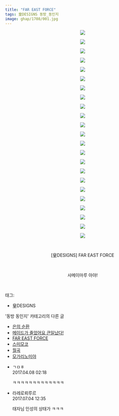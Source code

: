```yaml
---
title: "FAR EAST FORCE"
tags: 皇DESIGNS 동방_동인지
image: ghap/1708/001.jpg
---
```

<div class="article">
<p style="text-align: center; clear: none; float: none;"><img src="{{ site.nasurl }}/ghap/1708/001.jpg"/></p>
<p style="text-align: center; clear: none; float: none;"><img src="{{ site.nasurl }}/ghap/1708/002.jpg"/></p>
<p style="text-align: center; clear: none; float: none;"><img src="{{ site.nasurl }}/ghap/1708/003.jpg"/></p>
<p style="text-align: center; clear: none; float: none;"><img src="{{ site.nasurl }}/ghap/1708/004.jpg"/></p>
<p style="text-align: center; clear: none; float: none;"><img src="{{ site.nasurl }}/ghap/1708/005.jpg"/></p>
<p style="text-align: center; clear: none; float: none;"><img src="{{ site.nasurl }}/ghap/1708/006.jpg"/></p>
<p style="text-align: center; clear: none; float: none;"><img src="{{ site.nasurl }}/ghap/1708/007.jpg"/></p>
<p style="text-align: center; clear: none; float: none;"><img src="{{ site.nasurl }}/ghap/1708/008.jpg"/></p>
<p style="text-align: center; clear: none; float: none;"><img src="{{ site.nasurl }}/ghap/1708/009.jpg"/></p>
<p style="text-align: center; clear: none; float: none;"><img src="{{ site.nasurl }}/ghap/1708/010.jpg"/></p>
<p style="text-align: center; clear: none; float: none;"><img src="{{ site.nasurl }}/ghap/1708/011.jpg"/></p>
<p style="text-align: center; clear: none; float: none;"><img src="{{ site.nasurl }}/ghap/1708/012.jpg"/></p>
<p style="text-align: center; clear: none; float: none;"><img src="{{ site.nasurl }}/ghap/1708/013.jpg"/></p>
<p style="text-align: center; clear: none; float: none;"><img src="{{ site.nasurl }}/ghap/1708/014.jpg"/></p>
<p style="text-align: center; clear: none; float: none;"><img src="{{ site.nasurl }}/ghap/1708/015.jpg"/></p>
<p style="text-align: center; clear: none; float: none;"><img src="{{ site.nasurl }}/ghap/1708/016.jpg"/></p>
<p style="text-align: center; clear: none; float: none;"><img src="{{ site.nasurl }}/ghap/1708/017.jpg"/></p>
<p style="text-align: center; clear: none; float: none;"><img src="{{ site.nasurl }}/ghap/1708/018.jpg"/></p>
<p style="text-align: center; clear: none; float: none;"><img src="{{ site.nasurl }}/ghap/1708/019.jpg"/></p>
<p style="text-align: center; clear: none; float: none;"><img src="{{ site.nasurl }}/ghap/1708/020.jpg"/></p>
<p style="text-align: center; clear: none; float: none;"><img src="{{ site.nasurl }}/ghap/1708/021.jpg"/></p>
<p style="text-align: center; clear: none; float: none;"><img src="{{ site.nasurl }}/ghap/1708/022.jpg"/></p>
<p style="text-align: center; clear: none; float: none;"><img src="{{ site.nasurl }}/ghap/1708/023.jpg"/></p>
<p style="text-align: center; clear: none; float: none;"><br/></p>
<p style="text-align: center; clear: none; float: none;">[皇DESIGNS] FAR EAST FORCE</p>
<p style="text-align: center; clear: none; float: none;"><br/></p>
<p style="text-align: center; clear: none; float: none;">샤메이마루 아야!</p>
<p><br/></p>
</div><div class="tagTrail">
<p>태그: </p>
<ul>
<li>皇DESIGNS</li>
</ul>
</div><div class="another">
<p>'동방 동인지' 카테고리의 다른 글</p>
<ul>
<li><a href="/2016-08-20-ghap_1710">은의 순환</a></li>
<li><a href="/2016-08-20-ghap_1709">메이드가 줄었어요 큰일났다!</a></li>
<li><a href="/2016-08-20-ghap_1708">FAR EAST FORCE</a></li>
<li><a href="/2016-08-19-ghap_1707">스미모코</a></li>
<li><a href="/2016-08-19-ghap_1706">월곡</a></li>
<li><a href="/2016-08-19-ghap_1705">모가리노미야</a></li>
</ul>
</div><div class="cb_module cb_fluid">
<div class="cb_wrt cb_profile">
<div class="comment">
<ul>
<li class="cb_thumb_off" id="comment14960156">
<div class="cb_comment_area">
<div class="cb_info_area">
<div class="cb_section">
<span class="cb_nick_name">ㄱㅁㅎ</span>
</div>
<div class="cb_section">
<span class="cb_date">2017.04.08 02:18 </span>
</div>
</div>
<div class="cb_dsc_comment">
<p class="cb_dsc">
											ㅋㅋㅋㅋㅋㅋㅋㅋㅋㅋㅋㅋㅋ
										</p>
</div>
</div></li>
<li class="cb_thumb_off" id="comment15028878">
<div class="cb_comment_area">
<div class="cb_info_area">
<div class="cb_section">
<span class="cb_nick_name">라레로뢰루르</span>
</div>
<div class="cb_section">
<span class="cb_date">2017.07.04 12:35 </span>
</div>
</div>
<div class="cb_dsc_comment">
<p class="cb_dsc">
											태자님 인성의 상태가 ㅋㅋㅋ
										</p>
</div>
</div></li>
</ul>
</div>
</div><!-- commentList close -->
</div>
<br/>
<p id="refer"></p>
<br/>
